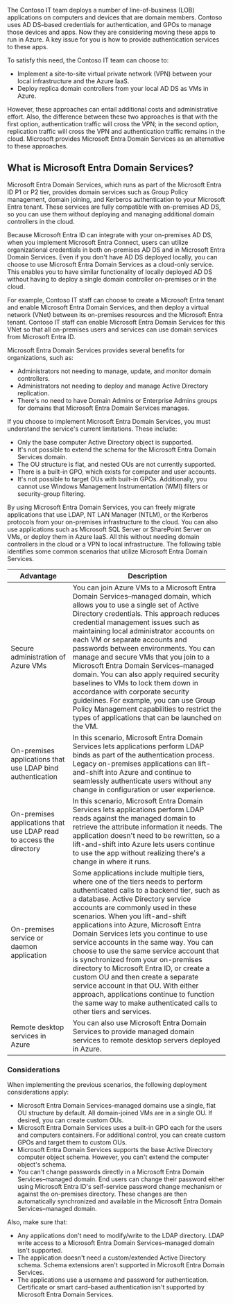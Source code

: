 

The Contoso IT team deploys a number of line-of-business (LOB) applications on computers and devices that are domain members. Contoso uses AD DS–based credentials for authentication, and GPOs to manage those devices and apps. Now they are considering moving these apps to run in Azure. A key issue for you is how to provide authentication services to these apps.

To satisfy this need, the Contoso IT team can choose to:

- Implement a site-to-site virtual private network (VPN) between your local infrastructure and the Azure IaaS.
- Deploy replica domain controllers from your local AD DS as VMs in Azure.

However, these approaches can entail additional costs and administrative effort. Also, the difference between these two approaches is that with the first option, authentication traffic will cross the VPN; in the second option, replication traffic will cross the VPN and authentication traffic remains in the cloud. Microsoft provides Microsoft Entra Domain Services as an alternative to these approaches.

<a name='what-is-azure-ad-ds'></a>

## What is Microsoft Entra Domain Services?

Microsoft Entra Domain Services, which runs as part of the Microsoft Entra ID P1 or P2 tier, provides domain services such as Group Policy management, domain joining, and Kerberos authentication to your Microsoft Entra tenant. These services are fully compatible with on-premises AD DS, so you can use them without deploying and managing additional domain controllers in the cloud.

Because Microsoft Entra ID can integrate with your on-premises AD DS, when you implement Microsoft Entra Connect, users can utilize organizational credentials in both on-premises AD DS and in Microsoft Entra Domain Services. Even if you don't have AD DS deployed locally, you can choose to use Microsoft Entra Domain Services as a cloud-only service. This enables you to have similar functionality of locally deployed AD DS without having to deploy a single domain controller on-premises or in the cloud.

For example, Contoso IT staff can choose to create a Microsoft Entra tenant and enable Microsoft Entra Domain Services, and then deploy a virtual network (VNet) between its on-premises resources and the Microsoft Entra tenant. Contoso IT staff can enable Microsoft Entra Domain Services for this VNet so that all on-premises users and services can use domain services from Microsoft Entra ID.

Microsoft Entra Domain Services provides several benefits for organizations, such as:

- Administrators not needing to manage, update, and monitor domain controllers.
- Administrators not needing to deploy and manage Active Directory replication.
- There's no need to have Domain Admins or Enterprise Admins groups for domains that Microsoft Entra Domain Services manages.

If you choose to implement Microsoft Entra Domain Services, you must understand the service's current limitations. These include:

- Only the base computer Active Directory object is supported.
- It's not possible to extend the schema for the Microsoft Entra Domain Services domain.
- The OU structure is flat, and nested OUs are not currently supported.
- There is a built-in GPO, which exists for computer and user accounts.
- It's not possible to target OUs with built-in GPOs. Additionally, you cannot use Windows Management Instrumentation (WMI) filters or security-group filtering.

By using Microsoft Entra Domain Services, you can freely migrate applications that use LDAP, NT LAN Manager (NTLM), or the Kerberos protocols from your on-premises infrastructure to the cloud. You can also use applications such as Microsoft SQL Server or SharePoint Server on VMs, or deploy them in Azure IaaS. All this without needing domain controllers in the cloud or a VPN to local infrastructure.
The following table identifies some common scenarios that utilize Microsoft Entra Domain Services.

|Advantage|Description|
|---------|-----------|
|Secure administration of Azure VMs|You can join Azure VMs to a Microsoft Entra Domain Services–managed domain, which allows you to use a single set of Active Directory credentials. This approach reduces credential management issues such as maintaining local administrator accounts on each VM or separate accounts and passwords between environments. You can manage and secure VMs that you join to a Microsoft Entra Domain Services–managed domain. You can also apply required security baselines to VMs to lock them down in accordance with corporate security guidelines. For example, you can use Group Policy Management capabilities to restrict the types of applications that can be launched on the VM.|
|On-premises applications that use LDAP bind authentication|In this scenario, Microsoft Entra Domain Services lets applications perform LDAP binds as part of the authentication process. Legacy on-premises applications can lift-and-shift into Azure and continue to seamlessly authenticate users without any change in configuration or user experience.|
|On-premises applications that use LDAP read to access the directory|In this scenario, Microsoft Entra Domain Services lets applications perform LDAP reads against the managed domain to retrieve the attribute information it needs. The application doesn't need to be rewritten, so a lift-and-shift into Azure lets users continue to use the app without realizing there's a change in where it runs.|
|On-premises service or daemon application|Some applications include multiple tiers, where one of the tiers needs to perform authenticated calls to a backend tier, such as a database. Active Directory service accounts are commonly used in these scenarios. When you lift-and-shift applications into Azure, Microsoft Entra Domain Services lets you continue to use service accounts in the same way. You can choose to use the same service account that is synchronized from your on-premises directory to Microsoft Entra ID, or create a custom OU and then create a separate service account in that OU. With either approach, applications continue to function the same way to make authenticated calls to other tiers and services.|
|Remote desktop services in Azure| You can also use Microsoft Entra Domain Services to provide managed domain services to remote desktop servers deployed in Azure.|

### Considerations

When implementing the previous scenarios, the following deployment considerations apply:

- Microsoft Entra Domain Services–managed domains use a single, flat OU structure by default. All domain-joined VMs are in a single OU. If desired, you can create custom OUs.
- Microsoft Entra Domain Services uses a built-in GPO each for the users and computers containers. For additional control, you can create custom GPOs and target them to custom OUs.
- Microsoft Entra Domain Services supports the base Active Directory computer object schema. However, you can't extend the computer object's schema.
- You can't change passwords directly in a Microsoft Entra Domain Services–managed domain. End users can change their password either using Microsoft Entra ID's self-service password change mechanism or against the on-premises directory. These changes are then automatically synchronized and available in the Microsoft Entra Domain Services–managed domain.

Also, make sure that:

- Any applications don't need to modify/write to the LDAP directory. LDAP write access to a Microsoft Entra Domain Services–managed domain isn't supported.
- The application doesn't need a custom/extended Active Directory schema. Schema extensions aren't supported in Microsoft Entra Domain Services.
- The applications use a username and password for authentication. Certificate or smart card–based authentication isn't supported by Microsoft Entra Domain Services.
